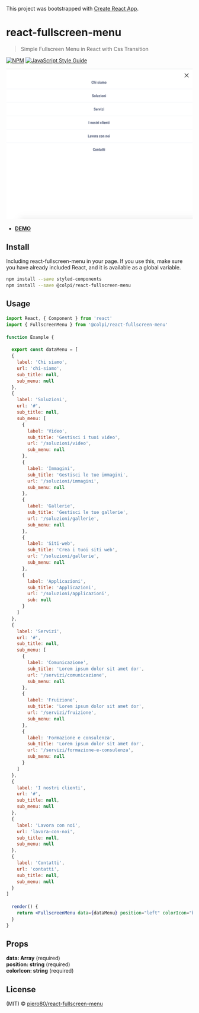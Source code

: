 This project was bootstrapped with [Create React App](https://github.com/facebook/create-react-app).

# react-fullscreen-menu

> Simple Fullscreen Menu in React with Css Transition

[![NPM](https://img.shields.io/npm/v/@colpi/react-fullscreen-menu.svg)](https://www.npmjs.com/package/@colpi/react-fullscreen-menu) [![JavaScript Style Guide](https://img.shields.io/badge/code_style-standard-brightgreen.svg)](https://standardjs.com)

![alt text](https://github.com/piero80/react-fullscreen-menu/blob/master/example/public/screen.png?raw=true)

- <a href="https://codesandbox.io/s/ancient-star-weil3" target="_blank">**DEMO**</a>

## Install

Including react-fullscreen-menu in your page. If you use this, make sure you have already included React, and it is available as a global variable.

```bash
npm install --save styled-components
npm install --save @colpi/react-fullscreen-menu
```

## Usage

```jsx
import React, { Component } from 'react'
import { FullscreenMenu } from '@colpi/react-fullscreen-menu'

function Example {

  export const dataMenu = [
  {
    label: 'Chi siamo',
    url: 'chi-siamo',
    sub_title: null,
    sub_menu: null
  },
  {
    label: 'Soluzioni',
    url: '#',
    sub_title: null,
    sub_menu: [
      {
        label: 'Video',
        sub_title: 'Gestisci i tuoi video',
        url: '/soluzioni/video',
        sub_menu: null
      },
      {
        label: 'Immagini',
        sub_title: 'Gestisci le tue immagini',
        url: '/soluzioni/immagini',
        sub_menu: null
      },
      {
        label: 'Gallerie',
        sub_title: 'Gestisci le tue gallerie',
        url: '/soluzioni/gallerie',
        sub_menu: null
      },
      {
        label: 'Siti-web',
        sub_title: 'Crea i tuoi siti web',
        url: '/soluzioni/gallerie',
        sub_menu: null
      },
      {
        label: 'Applicazioni',
        sub_title: 'Applicazioni',
        url: '/soluzioni/applicazioni',
        sub: null
      }
    ]
  },
  {
    label: 'Servizi',
    url: '#',
    sub_title: null,
    sub_menu: [
      {
        label: 'Comunicazione',
        sub_title: 'Lorem ipsum dolor sit amet dor',
        url: '/servizi/comunicazione',
        sub_menu: null
      },
      {
        label: 'Fruizione',
        sub_title: 'Lorem ipsum dolor sit amet dor',
        url: '/servizi/fruizione',
        sub_menu: null
      },
      {
        label: 'Formazione e consulenza',
        sub_title: 'Lorem ipsum dolor sit amet dor',
        url: '/servizi/formazione-e-consulenza',
        sub_menu: null
      }
    ]
  },
  {
    label: 'I nostri clienti',
    url: '#',
    sub_title: null,
    sub_menu: null
  },
  {
    label: 'Lavora con noi',
    url: 'lavora-con-noi',
    sub_title: null,
    sub_menu: null
  },
  {
    label: 'Contatti',
    url: 'contatti',
    sub_title: null,
    sub_menu: null
  }
]

  render() {
    return <FullscreenMenu data={dataMenu} position="left" colorIcon="black"/>
  }
}
```

## Props

**data: Array** (required) <br />
**position: string** (required) <br />
**colorIcon: string** (required)

## License

(MIT) © [piero80/react-fullscreen-menu](https://github.com/piero80/react-fullscreen-menu)
